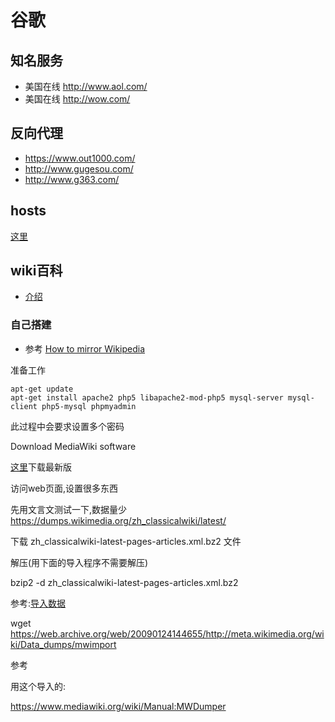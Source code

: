 谷歌
==========

## 知名服务

* 美国在线 http://www.aol.com/
* 美国在线 http://wow.com/

## 反向代理

* https://www.out1000.com/
* http://www.gugesou.com/
* http://www.g363.com/

## hosts

[这里](http://laod.cn/hosts/2015-google-hosts.html)

## wiki百科

* [介绍](https://meta.wikimedia.org/wiki/%E5%A6%82%E4%BD%95%E5%9C%A8%E4%B8%AD%E5%9B%BD%E5%A4%A7%E9%99%86%E8%AE%BF%E9%97%AE%E7%BB%B4%E5%9F%BA%E7%99%BE%E7%A7%91)

### 自己搭建

* 参考 [How to mirror Wikipedia](https://web.archive.org/web/20090124144655/http://modzer0.cs.uaf.edu/~dev2c/wiki/How_to_mirror_Wikipedia)

准备工作

```
apt-get update
apt-get install apache2 php5 libapache2-mod-php5 mysql-server mysql-client php5-mysql phpmyadmin 
```

此过程中会要求设置多个密码

Download MediaWiki software

[这里](https://www.mediawiki.org/wiki/Download)下载最新版

访问web页面,设置很多东西

先用文言文测试一下,数据量少 https://dumps.wikimedia.org/zh_classicalwiki/latest/

下载 zh_classicalwiki-latest-pages-articles.xml.bz2 文件

解压(用下面的导入程序不需要解压)

bzip2 -d zh_classicalwiki-latest-pages-articles.xml.bz2 

参考:[导入数据](https://meta.wikimedia.org/wiki/Data_dumps/Import_examples)

wget https://web.archive.org/web/20090124144655/http://meta.wikimedia.org/wiki/Data_dumps/mwimport

参考

用这个导入的:

https://www.mediawiki.org/wiki/Manual:MWDumper
